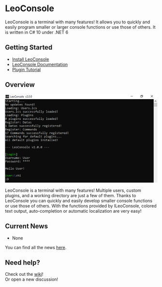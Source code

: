  # LeoConsole
LeoConsole is a terminal with many features!
It allows you to quickly and easily program smaller or larger console functions or use those of others.
It is written in C# 10 under .NET 6

## Getting Started
- [Install LeoConsole](https://github.com/BoettcherDasOriginal/LeoConsole/releases/latest)
- [LeoConsole Documentation](https://github.com/BoettcherDasOriginal/LeoConsole/wiki)
- [Plugin Tutorial](https://github.com/BoettcherDasOriginal/LeoConsole/wiki)

## Overview
![LeoConsoleExample](readme/lc_startExample.png)

LeoConsole is a terminal with many features!
Multiple users, custom plugins, and a working directory are just a few of them.
Thanks to LeoConsole you can quickly and easily develop smaller console functions or use those of others.
With the functions provided by ILeoConsole, colored text output, auto-completion or automatic localization are very easy!

## Current News
- None

You can find all the news [here](https://github.com/BoettcherDasOriginal/LeoConsole/discussions/categories/news).

## Need help?
Check out the [wiki](https://github.com/BoettcherDasOriginal/LeoConsole/wiki)!<br>
Or open a new discussion!

